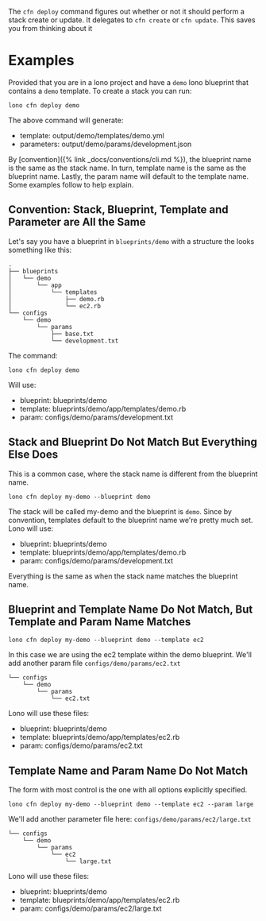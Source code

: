 The `cfn deploy` command figures out whether or not it should perform a stack create or update. It delegates to `cfn create` or `cfn update`.  This saves you from thinking about it

# Examples

Provided that you are in a lono project and have a `demo` lono blueprint that contains a `demo` template.  To create a stack you can run:

    lono cfn deploy demo

The above command will generate:

* template:   output/demo/templates/demo.yml
* parameters: output/demo/params/development.json

By [convention]({% link _docs/conventions/cli.md %}), the blueprint name is the same as the stack name. In turn, template name is the same as the blueprint name. Lastly, the param name will default to the template name.  Some examples follow to help explain.

## Convention: Stack, Blueprint, Template and Parameter are All the Same

Let's say you have a blueprint in `blueprints/demo` with a structure the looks something like this:

    .
    ├── blueprints
    │   └── demo
    │       └── app
    │           └── templates
    │               ├── demo.rb
    │               └── ec2.rb
    └── configs
        └── demo
            └── params
                ├── base.txt
                └── development.txt

The command:

    lono cfn deploy demo

Will use:

* blueprint: blueprints/demo
* template: blueprints/demo/app/templates/demo.rb
* param: configs/demo/params/development.txt

## Stack and Blueprint Do Not Match But Everything Else Does

This is a common case, where the stack name is different from the blueprint name.

    lono cfn deploy my-demo --blueprint demo

The stack will be called my-demo and the blueprint is `demo`.  Since by convention, templates default to the blueprint name we're pretty much set.  Lono will use:

* blueprint: blueprints/demo
* template: blueprints/demo/app/templates/demo.rb
* param: configs/demo/params/development.txt

Everything is the same as when the stack name matches the blueprint name.

## Blueprint and Template Name Do Not Match, But Template and Param Name Matches

    lono cfn deploy my-demo --blueprint demo --template ec2

In this case we are using the ec2 template within the demo blueprint.  We'll add another param file `configs/demo/params/ec2.txt`

    └── configs
        └── demo
            └── params
                └── ec2.txt

Lono will use these files:

* blueprint: blueprints/demo
* template: blueprints/demo/app/templates/ec2.rb
* param: configs/demo/params/ec2.txt

## Template Name and Param Name Do Not Match

The form with most control is the one with all options explicitly specified.

    lono cfn deploy my-demo --blueprint demo --template ec2 --param large

We'll add another parameter file here: `configs/demo/params/ec2/large.txt`

    └── configs
        └── demo
            └── params
                └── ec2
                    └── large.txt

Lono will use these files:

* blueprint: blueprints/demo
* template: blueprints/demo/app/templates/ec2.rb
* param: configs/demo/params/ec2/large.txt

